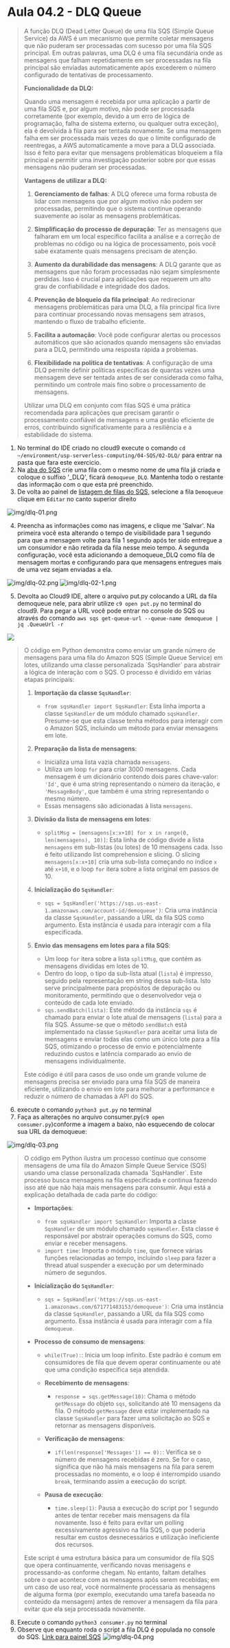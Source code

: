 # Aula 04.2 - DLQ Queue

<blockquote>
A função DLQ (Dead Letter Queue) de uma fila SQS (Simple Queue Service) da AWS é um mecanismo que permite coletar mensagens que não puderam ser processadas com sucesso por uma fila SQS principal. Em outras palavras, uma DLQ é uma fila secundária onde as mensagens que falham repetidamente em ser processadas na fila principal são enviadas automaticamente após excederem o número configurado de tentativas de processamento.

**Funcionalidade da DLQ:**

Quando uma mensagem é recebida por uma aplicação a partir de uma fila SQS e, por algum motivo, não pode ser processada corretamente (por exemplo, devido a um erro de lógica de programação, falha de sistema externo, ou qualquer outra exceção), ela é devolvida à fila para ser tentada novamente. Se uma mensagem falha em ser processada mais vezes do que o limite configurado de reentregas, a AWS automaticamente a move para a DLQ associada. Isso é feito para evitar que mensagens problemáticas bloqueiem a fila principal e permitir uma investigação posterior sobre por que essas mensagens não puderam ser processadas.

**Vantagens de utilizar a DLQ:**

1. **Gerenciamento de falhas**: A DLQ oferece uma forma robusta de lidar com mensagens que por algum motivo não podem ser processadas, permitindo que o sistema continue operando suavemente ao isolar as mensagens problemáticas.

2. **Simplificação do processo de depuração**: Ter as mensagens que falharam em um local específico facilita a análise e a correção de problemas no código ou na lógica de processamento, pois você sabe exatamente quais mensagens precisam de atenção.

3. **Aumento da durabilidade das mensagens**: A DLQ garante que as mensagens que não foram processadas não sejam simplesmente perdidas. Isso é crucial para aplicações que requerem um alto grau de confiabilidade e integridade dos dados.

4. **Prevenção de bloqueio da fila principal**: Ao redirecionar mensagens problemáticas para uma DLQ, a fila principal fica livre para continuar processando novas mensagens sem atrasos, mantendo o fluxo de trabalho eficiente.

5. **Facilita a automação**: Você pode configurar alertas ou processos automáticos que são acionados quando mensagens são enviadas para a DLQ, permitindo uma resposta rápida a problemas.

6. **Flexibilidade na política de tentativas**: A configuração de uma DLQ permite definir políticas específicas de quantas vezes uma mensagem deve ser tentada antes de ser considerada como falha, permitindo um controle mais fino sobre o processamento de mensagens.

Utilizar uma DLQ em conjunto com filas SQS é uma prática recomendada para aplicações que precisam garantir o processamento confiável de mensagens e uma gestão eficiente de erros, contribuindo significativamente para a resiliência e a estabilidade do sistema.
</blockquote>


1. No terminal do IDE criado no cloud9 execute o comando `cd ~/environment/usp-serverless-computing/04-SQS/02-DLQ/` para entrar na pasta que fara este exercicio.
2. Na [aba do SQS](https://us-east-1.console.aws.amazon.com/sqs/v3/home?region=us-east-1#/create-queue) crie uma fila com o mesmo nome de uma fila já criada e coloque o sulfixo '_DLQ', ficará `demoqueue_DLQ`. Mantenha todo o restante das informação com o que esta pré preenchido.
3. De volta ao painel de [listagem de filas do SQS](https://us-east-1.console.aws.amazon.com/sqs/v3/home?region=us-east-1#/queues), selecione a fila `Demoqueue` clique em `Editar` no canto superior direito

  ![img/dlq-01.png](img/dlq-01.png)

4. Preencha as informações como nas imagens, e clique me 'Salvar'. Na primeira você esta alterando o tempo de visibilidade para 1 segundo para que a mensagem volte para fila 1 segundo após ter sido entregue a um consumidor e não retirada da fila nesse meio tempo. A segunda configuração, você esta adicionando a demoqueue_DLQ como fila de mensagem mortas e configurando para que mensagens entregues mais de uma vez sejam enviadas a ela.

  ![img/dlq-02.png](img/dlq-02.png)
  ![img/dlq-02-1.png](img/dlq-02-1.png)

5. Devolta ao Cloud9 IDE, altere o arquivo put.py colocando a URL da fila demoqueue nele, para abrir utilize `c9 open put.py` no terminal do cloud9. Para pegar a URL você pode entrar no console do SQS ou através do comando `aws sqs get-queue-url --queue-name demoqueue | jq .QueueUrl -r`
   
  ![](img/dlq-05.png)

<blockquote>
O código em Python demonstra como enviar um grande número de mensagens para uma fila do Amazon SQS (Simple Queue Service) em lotes, utilizando uma classe personalizada `SqsHandler` para abstrair a lógica de interação com o SQS. O processo é dividido em várias etapas principais:

1. **Importação da classe `SqsHandler`**: 
   - `from sqsHandler import SqsHandler`: Esta linha importa a classe `SqsHandler` de um módulo chamado `sqsHandler`. Presume-se que esta classe tenha métodos para interagir com o Amazon SQS, incluindo um método para enviar mensagens em lote.

2. **Preparação da lista de mensagens**:
   - Inicializa uma lista vazia chamada `mensagens`.
   - Utiliza um loop `for` para criar 3000 mensagens. Cada mensagem é um dicionário contendo dois pares chave-valor: `'Id'`, que é uma string representando o número da iteração, e `'MessageBody'`, que também é uma string representando o mesmo número.
   - Essas mensagens são adicionadas à lista `mensagens`.

3. **Divisão da lista de mensagens em lotes**:
   - `splitMsg = [mensagens[x:x+10] for x in range(0, len(mensagens), 10)]`: Esta linha de código divide a lista `mensagens` em sub-listas (ou lotes) de 10 mensagens cada. Isso é feito utilizando list comprehension e slicing. O slicing `mensagens[x:x+10]` cria uma sub-lista começando no índice `x` até `x+10`, e o loop `for` itera sobre a lista original em passos de 10.

4. **Inicialização do `SqsHandler`**:
   - `sqs = SqsHandler('https://sqs.us-east-1.amazonaws.com/account-id/demoqueue')`: Cria uma instância da classe `SqsHandler`, passando a URL da fila SQS como argumento. Esta instância é usada para interagir com a fila especificada.

5. **Envio das mensagens em lotes para a fila SQS**:
   - Um loop `for` itera sobre a lista `splitMsg`, que contém as mensagens divididas em lotes de 10.
   - Dentro do loop, o tipo da sub-lista atual (`lista`) é impresso, seguido pela representação em string dessa sub-lista. Isto serve principalmente para propósitos de depuração ou monitoramento, permitindo que o desenvolvedor veja o conteúdo de cada lote enviado.
   - `sqs.sendBatch(lista)`: Este método da instância `sqs` é chamado para enviar o lote atual de mensagens (`lista`) para a fila SQS. Assume-se que o método `sendBatch` está implementado na classe `SqsHandler` para aceitar uma lista de mensagens e enviar todas elas como um único lote para a fila SQS, otimizando o processo de envio e potencialmente reduzindo custos e latência comparado ao envio de mensagens individualmente.

Este código é útil para casos de uso onde um grande volume de mensagens precisa ser enviado para uma fila SQS de maneira eficiente, utilizando o envio em lote para melhorar a performance e reduzir o número de chamadas à API do SQS.
</blockquote>

6. execute o comando `python3 put.py` no terminal
7. Faça as alterações no arquivo consumer.py(`c9 open consumer.py`)conforme a imagem a baixo, não esquecendo de colocar sua URL da demoqueue:

  ![img/dlq-03.png](img/dlq-03.png)
<blockquote>
O código em Python ilustra um processo contínuo que consome mensagens de uma fila do Amazon Simple Queue Service (SQS) usando uma classe personalizada chamada `SqsHandler`. Este processo busca mensagens na fila especificada e continua fazendo isso até que não haja mais mensagens para consumir. Aqui está a explicação detalhada de cada parte do código:

- **Importações**:
  - `from sqsHandler import SqsHandler`: Importa a classe `SqsHandler` de um módulo chamado `sqsHandler`. Esta classe é responsável por abstrair operações comuns do SQS, como enviar e receber mensagens.
  - `import time`: Importa o módulo `time`, que fornece várias funções relacionadas ao tempo, incluindo `sleep` para fazer a thread atual suspender a execução por um determinado número de segundos.

- **Inicialização do `SqsHandler`**:
  - `sqs = SqsHandler('https://sqs.us-east-1.amazonaws.com/671771483153/demoqueue')`: Cria uma instância da classe `SqsHandler`, passando a URL da fila SQS como argumento. Essa instância é usada para interagir com a fila `demoqueue`.

- **Processo de consumo de mensagens**:
  - `while(True):`: Inicia um loop infinito. Este padrão é comum em consumidores de fila que devem operar continuamente ou até que uma condição específica seja atendida.
  
  - **Recebimento de mensagens**:
    - `response = sqs.getMessage(10)`: Chama o método `getMessage` do objeto `sqs`, solicitando até 10 mensagens da fila. O método `getMessage` deve estar implementado na classe `SqsHandler` para fazer uma solicitação ao SQS e retornar as mensagens disponíveis.
    
  - **Verificação de mensagens**:
    - `if(len(response['Messages']) == 0):`: Verifica se o número de mensagens recebidas é zero. Se for o caso, significa que não há mais mensagens na fila para serem processadas no momento, e o loop é interrompido usando `break`, terminando assim a execução do script.
  
  - **Pausa de execução**:
    - `time.sleep(1)`: Pausa a execução do script por 1 segundo antes de tentar receber mais mensagens da fila novamente. Isso é feito para evitar um polling excessivamente agressivo na fila SQS, o que poderia resultar em custos desnecessários e utilização ineficiente dos recursos.

Este script é uma estrutura básica para um consumidor de fila SQS que opera continuamente, verificando novas mensagens e processando-as conforme chegam. No entanto, faltam detalhes sobre o que acontece com as mensagens após serem recebidas; em um caso de uso real, você normalmente processaria as mensagens de alguma forma (por exemplo, executando uma tarefa baseada no conteúdo da mensagem) antes de remover a mensagem da fila para evitar que ela seja processada novamente.
</blockquote>

8. Execute o comando `python3 consumer.py` no terminal
9. Observe que enquanto roda o script a fila DLQ é populada no console do SQS. [Link para painel SQS](https://console.aws.amazon.com/sqs/v2/home?region=us-east-1#/queues)
  ![img/dlq-04.png](img/dlq-04.png)